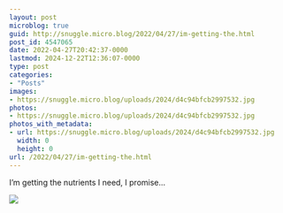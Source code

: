 ```yaml
---
layout: post
microblog: true
guid: http://snuggle.micro.blog/2022/04/27/im-getting-the.html
post_id: 4547065
date: 2022-04-27T20:42:37-0000
lastmod: 2024-12-22T12:36:07-0000
type: post
categories:
- "Posts"
images:
- https://snuggle.micro.blog/uploads/2024/d4c94bfcb2997532.jpg
photos:
- https://snuggle.micro.blog/uploads/2024/d4c94bfcb2997532.jpg
photos_with_metadata:
- url: https://snuggle.micro.blog/uploads/2024/d4c94bfcb2997532.jpg
  width: 0
  height: 0
url: /2022/04/27/im-getting-the.html
---
```

<p>I’m getting the nutrients I need, I promise…</p>

<img src="uploads/2024/d4c94bfcb2997532.jpg">
